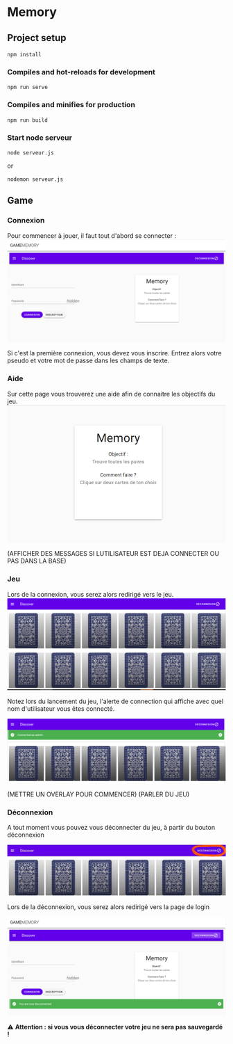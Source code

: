 # Memory

## Project setup
```
npm install
```

### Compiles and hot-reloads for development
```
npm run serve
```

### Compiles and minifies for production
```
npm run build
```
### Start node serveur
```
node serveur.js
```
or
```
nodemon serveur.js
```

## Game

### Connexion
Pour commencer à jouer, il faut tout d'abord se connecter :
![Login](/public/Login.png)

Si c'est la première connexion, vous devez vous inscrire.
Entrez alors votre pseudo et votre mot de passe dans les champs de texte.

### Aide
Sur cette page vous trouverez une aide afin de connaitre les objectifs du jeu.
![Help](/public/Help.png)

(AFFICHER DES MESSAGES SI LUTILISATEUR EST DEJA CONNECTER OU PAS DANS LA BASE)

### Jeu
Lors de la connexion, vous serez alors redirigé vers le jeu.
![Game](/public/Game.png)

Notez lors du lancement du jeu, l'alerte de connection qui affiche avec quel nom d'utilisateur vous êtes connecté.

![Alerte connexion](/public/AlertConnection.png)

(METTRE UN OVERLAY POUR COMMENCER)
(PARLER DU JEU)

### Déconnexion
A tout moment vous pouvez vous déconnecter du jeu, à partir du bouton déconnexion

![Deconnexion](/public/BoutonDeconnexion.jpg)

Lors de la déconnexion, vous serez alors redirigé vers la page de login

![Retour page login](/public/Retour_page_login.png)

:warning: **Attention : si vous vous déconnecter votre jeu ne sera pas sauvegardé !**
